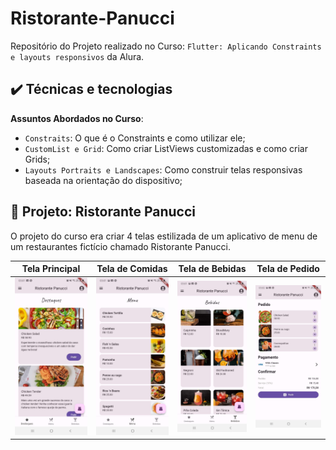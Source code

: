 # Ristorante-Panucci

Repositório do Projeto realizado no Curso: `Flutter: Aplicando Constraints e layouts responsivos` da Alura.

## ✔️ Técnicas e tecnologias

**Assuntos Abordados no Curso**:
- `Constraits`: O que é o Constraints e como utilizar ele;
- `CustomList e Grid`: Como criar ListViews customizadas e como criar Grids;
- `Layouts Portraits e Landscapes`: Como construir telas responsivas baseada na orientação do dispositivo;


## 🔨 Projeto: Ristorante Panucci

O projeto do curso era criar 4 telas estilizada de um aplicativo de menu de um restaurantes fictício chamado Ristorante Panucci.

| **Tela Principal** | **Tela de Comidas** | **Tela de Bebidas** | **Tela de Pedido** |
| :----------------: | :-----------------: | :-----------------: | :----------------: |
| <img src="https://github.com/sc-math/Ristorante-Panucci/blob/main/app-test-img/Destaques_screen.jpg"> | <img src="https://github.com/sc-math/Ristorante-Panucci/blob/main/app-test-img/Menu_screen.jpg"> | <img src="https://github.com/sc-math/Ristorante-Panucci/blob/main/app-test-img/Bebidas_screen.jpg"> | <img src="https://github.com/sc-math/Ristorante-Panucci/blob/main/app-test-img/Pedido_screen.jpg">
